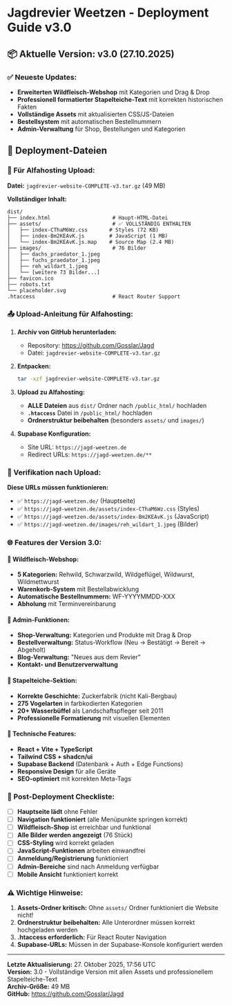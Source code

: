 # Jagdrevier Weetzen - Deployment Guide v3.0

## 📦 Aktuelle Version: v3.0 (27.10.2025)

### ✅ Neueste Updates:
- **Erweiterten Wildfleisch-Webshop** mit Kategorien und Drag & Drop
- **Professionell formatierter Stapelteiche-Text** mit korrekten historischen Fakten
- **Vollständige Assets** mit aktualisierten CSS/JS-Dateien
- **Bestellsystem** mit automatischen Bestellnummern
- **Admin-Verwaltung** für Shop, Bestellungen und Kategorien

## 📁 Deployment-Dateien

### 🎯 Für Alfahosting Upload:
**Datei:** `jagdrevier-website-COMPLETE-v3.tar.gz` (49 MB)

**Vollständiger Inhalt:**
```
dist/
├── index.html                    # Haupt-HTML-Datei
├── assets/                       # ✅ VOLLSTÄNDIG ENTHALTEN
│   ├── index-CThaM6Wz.css       # Styles (72 KB)
│   ├── index-Bm2KEAvK.js        # JavaScript (1 MB)
│   └── index-Bm2KEAvK.js.map    # Source Map (2.4 MB)
├── images/                       # 76 Bilder
│   ├── dachs_praedator_1.jpeg
│   ├── fuchs_praedator_1.jpeg
│   ├── reh_wildart_1.jpeg
│   └── [weitere 73 Bilder...]
├── favicon.ico
├── robots.txt
└── placeholder.svg
.htaccess                         # React Router Support
```

### 📤 Upload-Anleitung für Alfahosting:

1. **Archiv von GitHub herunterladen:**
   - Repository: https://github.com/Gosslar/Jagd
   - Datei: `jagdrevier-website-COMPLETE-v3.tar.gz`

2. **Entpacken:**
   ```bash
   tar -xzf jagdrevier-website-COMPLETE-v3.tar.gz
   ```

3. **Upload zu Alfahosting:**
   - **ALLE Dateien** aus `dist/` Ordner nach `/public_html/` hochladen
   - **`.htaccess`** Datei in `/public_html/` hochladen
   - **Ordnerstruktur beibehalten** (besonders `assets/` und `images/`)

4. **Supabase Konfiguration:**
   - Site URL: `https://jagd-weetzen.de`
   - Redirect URLs: `https://jagd-weetzen.de/**`

### 🔧 Verifikation nach Upload:

**Diese URLs müssen funktionieren:**
- ✅ `https://jagd-weetzen.de/` (Hauptseite)
- ✅ `https://jagd-weetzen.de/assets/index-CThaM6Wz.css` (Styles)
- ✅ `https://jagd-weetzen.de/assets/index-Bm2KEAvK.js` (JavaScript)
- ✅ `https://jagd-weetzen.de/images/reh_wildart_1.jpeg` (Bilder)

### 🌐 Features der Version 3.0:

#### 🛒 Wildfleisch-Webshop:
- **5 Kategorien:** Rehwild, Schwarzwild, Wildgeflügel, Wildwurst, Wildmettwurst
- **Warenkorb-System** mit Bestellabwicklung
- **Automatische Bestellnummern:** WF-YYYYMMDD-XXX
- **Abholung** mit Terminvereinbarung

#### 🔐 Admin-Funktionen:
- **Shop-Verwaltung:** Kategorien und Produkte mit Drag & Drop
- **Bestellverwaltung:** Status-Workflow (Neu → Bestätigt → Bereit → Abgeholt)
- **Blog-Verwaltung:** "Neues aus dem Revier"
- **Kontakt- und Benutzerverwaltung**

#### 📝 Stapelteiche-Sektion:
- **Korrekte Geschichte:** Zuckerfabrik (nicht Kali-Bergbau)
- **275 Vogelarten** in farbkodierten Kategorien
- **20+ Wasserbüffel** als Landschaftspfleger seit 2011
- **Professionelle Formatierung** mit visuellen Elementen

#### 📱 Technische Features:
- **React + Vite + TypeScript**
- **Tailwind CSS + shadcn/ui**
- **Supabase Backend** (Datenbank + Auth + Edge Functions)
- **Responsive Design** für alle Geräte
- **SEO-optimiert** mit korrekten Meta-Tags

### 🚀 Post-Deployment Checkliste:

- [ ] **Hauptseite lädt** ohne Fehler
- [ ] **Navigation funktioniert** (alle Menüpunkte springen korrekt)
- [ ] **Wildfleisch-Shop** ist erreichbar und funktional
- [ ] **Alle Bilder werden angezeigt** (76 Stück)
- [ ] **CSS-Styling** wird korrekt geladen
- [ ] **JavaScript-Funktionen** arbeiten einwandfrei
- [ ] **Anmeldung/Registrierung** funktioniert
- [ ] **Admin-Bereiche** sind nach Anmeldung verfügbar
- [ ] **Mobile Ansicht** funktioniert korrekt

### ⚠️ Wichtige Hinweise:

1. **Assets-Ordner kritisch:** Ohne `assets/` Ordner funktioniert die Website nicht!
2. **Ordnerstruktur beibehalten:** Alle Unterordner müssen korrekt hochgeladen werden
3. **.htaccess erforderlich:** Für React Router Navigation
4. **Supabase-URLs:** Müssen in der Supabase-Konsole konfiguriert werden

---

**Letzte Aktualisierung:** 27. Oktober 2025, 17:56 UTC  
**Version:** 3.0 - Vollständige Version mit allen Assets und professionellem Stapelteiche-Text  
**Archiv-Größe:** 49 MB  
**GitHub:** https://github.com/Gosslar/Jagd
